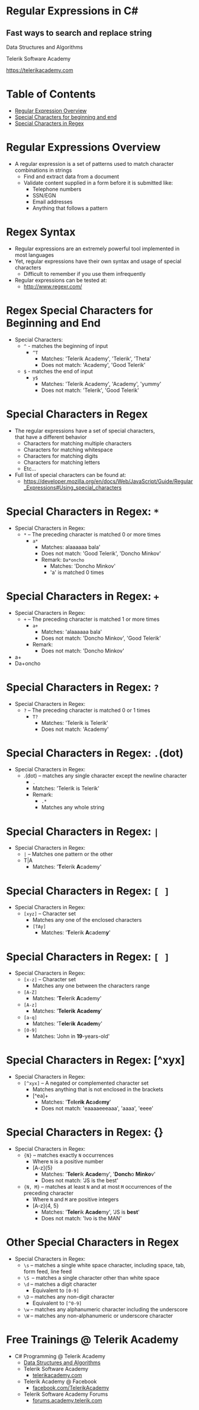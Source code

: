 <!-- section start -->
<!-- attr: { class:'slide-title', hasScriptWrapper: true, showInPresentation:true, style:'' } -->
# Regular Expressions in <span>C#</span>
##  Fast ways to search and replace string

<div class="signature">
    <p class="signature-course">Data Structures and Algorithms</p>
    <p class="signature-initiative">Telerik Software Academy</p>
    <a href="https://telerikacademy.com" class="signature-link">https://telerikacademy.com</a>
</div>

<!-- section start -->
<!-- attr: { showInPresentation:true, style:'' } -->
# Table of Contents
- [Regular Expression Overview](#regexOverview)
- [Special Characters for beginning and end](#beginEnd)
- [Special Characters in Regex](#other)

<!-- section start -->
<!-- attr: { class:'slide-section', showInPresentation:true, style:'' } -->
<!-- # Regular Expressions
##  Overview -->

<!-- attr: { id:'regexOverview', showInPresentation:true, style:'' } -->
# <a id="regexOverview"></a>Regular Expressions Overview
- A regular expression is a set of patterns used to match character combinations in strings
  - Find and extract data from a document
  - Validate content supplied in a form before it is submitted like:
    - Telephone numbers
    - SSN/EGN
    - Email addresses
    - Anything that follows a pattern

<!-- attr: { showInPresentation:true, style:'' } -->
# Regex Syntax
- Regular expressions are an extremely powerful tool implemented in most languages
- Yet, regular expressions have their own syntax and usage of special characters
  - Difficult to remember if you use them infrequently
- Regular expressions can be tested at:
  - http://www.regexr.com/

<!-- section start -->
<!-- attr: { class:'slide-section', showInPresentation:true, style:'' } -->
<!-- # Regex Special Characters for Beginning and End
##  `^` and `$` -->

<!-- attr: { id:'beginEnd', showInPresentation:true, style:'' } -->
# <a id="beginEnd"></a>Regex Special Characters for Beginning and End
- Special Characters:
  - `^` - matches the beginning of input
    - `^T`
      - Matches: 'Telerik Academy', 'Telerik', 'Theta'
      - Does not match: 'Academy', 'Good Telerik'
  - `$` - matches the end of input
    - `y$`
      - Matches: 'Telerik Academy', 'Academy', 'yummy'
      - Does not match: 'Telerik', 'Good Telerik'

<!-- attr: { class:'slide-section demo', showInPresentation:true, style:'' } -->
<!-- # Regex Special Characters for Beginning and End
##  [Demo]() -->

<!-- section start -->
<!-- attr: { class:'slide-section', showInPresentation:true, style:'' } -->
<!-- # Special Characters in Regular Expressions
##  For matching all kinds of stuff -->

<!-- attr: { id:'other', hasScriptWrapper:true, showInPresentation:true, style:'' } -->
# <a id="other"></a>Special Characters in Regex
- The regular expressions have a set of special characters, <br>that have a different behavior
  - Characters for matching multiple characters
  - Characters for matching whitespace
  - Characters for matching digits
  - Characters for matching letters
  - Etc…
- Full list of special characters can be found at:
  - https://developer.mozilla.org/en/docs/Web/JavaScript/Guide/Regular_Expressions#Using_special_characters

<!-- attr: { showInPresentation:true, style:'' } -->
# Special Characters in Regex: `*`
- Special Characters in Regex:
  - `*` – The preceding character is matched 0 or more times
    - `a*`
      - Matches: alaaaaaa bala'
      - Does not match: 'Good Telerik', 'Doncho Minkov'
      - Remark: `Da*oncho`
        - Matches: 'Doncho Minkov'
        - 'a' is matched 0 times

<!-- attr: { class:'slide-section demo', showInPresentation:true, style:'' } -->
<!-- # Special Characters: *
##  [Demo]() -->

<!-- attr: { showInPresentation:true, style:'' } -->
# Special Characters in Regex: `+`
- Special Characters in Regex:
  - `+` – The preceding character is matched 1 or more times
    - `a+`
      - Matches: 'alaaaaaa bala'
      - Does not match: 'Doncho Minkov', 'Good Telerik'
    - Remark:
      - Does not match: 'Doncho Minkov'
- a+
- Da+oncho

<!-- attr: { class:'slide-section demo', showInPresentation:true, style:'' } -->
<!-- # Special Characters: +
##  [Demo]() -->

<!-- attr: { showInPresentation:true, style:'' } -->
# Special Characters in Regex: `?`
- Special Characters in Regex:
  - `?` – The preceding character is matched 0 or 1 times
    - `T?`
      - Matches: 'Telerik is Telerik'
      - Does not match: 'Academy'

<!-- attr: { class:'slide-section demo', showInPresentation:true, style:'' } -->
<!-- # Special Characters: ?
##  [Demo]() -->

<!-- attr: { showInPresentation:true, style:'' } -->
# Special Characters in Regex: `.`(dot)
- Special Characters in Regex:
  - .(dot) – matches any single character except the newline character
    - `.`
    - Matches: 'Telerik is Telerik'
    - Remark:
      - `.*`
      - Matches any whole string

<!-- attr: { class:'slide-section demo', showInPresentation:true, style:'' } -->
<!-- # Special Characters: . (dot)
##  [Demo]() -->

<!-- attr: { showInPresentation:true, style:'' } -->
# Special Characters in Regex: `|`
- Special Characters in Regex:
  - `|` – Matches one pattern or the other
  - T|A
    - Matches: '**T**elerik **A**cademy'

<!-- attr: { class:'slide-section demo', showInPresentation:true, style:'' } -->
<!-- # Special Characters: |
##  [Demo]() -->

<!-- attr: { showInPresentation:true, style:'font-size:45px' } -->
# Special Characters in Regex: `[ ]`
- Special Characters in Regex:
  - `[xyz]` – Character set
    - Matches any one of the enclosed characters
    - `[TAy]`
      - Matches: '**T**elerik **A**cadem**y**'

<!-- attr: { class:'slide-section demo', showInPresentation:true, style:'' } -->
<!-- # Special Characters: [ ]
##  [Demo]() -->

<!-- attr: { showInPresentation:true, style:'font-size:40px' } -->
# Special Characters in Regex: `[ ]`
- Special Characters in Regex:
  - `[x-z]` – Character set
      - Matches any one between the characters range
  - `[A-Z]`
    - Matches: '**T**elerik **A**cademy'
  - `[A-z]`
    - Matches: '**Telerik** **Academy**'
  - `[a-q]`
    - Matches: 'T**ele**r**ik** **Academ**y'
  - `[0-9]`
    - Matches: 'John in **19**-years-old'

<!-- attr: { class:'slide-section demo', showInPresentation:true, style:'' } -->
<!-- # Special Characters: [ ] Range
##  [Demo]() -->

<!-- attr: { showInPresentation:true, style:'' } -->
# Special Characters in Regex: [^xyx]
- Special Characters in Regex:
  - `[^xyx]` – A negated or complemented character set
    - Matches anything that is not enclosed in the brackets       
    - [^ea]+
      - Matches: '**T**e**l**e**rik Ac**a**d**e**my**'
      - Does not match: 'eaaaaeeeaaa', 'aaaa', 'eeee'

<!-- attr: { class:'slide-section demo', showInPresentation:true, style:'' } -->
<!-- # Special Characters: [^xyz]
##  [Demo]() -->

<!-- attr: { showInPresentation:true, style:'' } -->
# Special Characters in Regex: {}
- Special Characters in Regex:
  - `{N}` – matches exactly `N` occurrences
    - Where `N` is a positive number
    - [A-z]{5}
      - Matches: '**Teler**ik **Acade**my', '**Donch**o **Minko**v'
      - Does not match: 'JS is the best'
  - `{N, M}` – matches at least `N` and at most `M` occurrences of the preceding character
    - Where `N` and `M` are positive integers
    - [A-z]{4, 5}
      - Matches: '**Teler**ik **Acade**my', 'JS is **best**'
      - Does not match: 'Ivo is the MAN'

<!-- attr: { class:'slide-section demo', showInPresentation:true, style:'' } -->
<!-- # Special Characters: {}
##  [Demo]() -->

<!-- attr: { showInPresentation:true, style:'font-size:40px' } -->
# Other Special Characters in Regex
- Special Characters in Regex:
  - `\s` – matches a single white space character, including space, tab, form feed, line feed
  - `\S `– matches a single character other than white space
  - `\d` – matches a digit character
    - Equivalent to `[0-9]`
  - `\D` – matches any non-digit character
    - Equivalent to `[^0-9]`
  - `\w` – matches any alphanumeric character including the underscore
  - `\W` – matches any non-alphanumeric or underscore character

<!-- attr: { class:'slide-section demo', showInPresentation:true, style:'' } -->
<!-- # Other Special Characters in Regular Expressions
##  [Demo]() -->

<!-- section start -->
<!-- attr: { class: "slide-questions", hasScriptWrapper:true, showInPresentation:true, style:'' } -->
<!-- # Regular Expressions in <span>C#</span>
##  Questions -->

<!-- attr: { showInPresentation:true, hasScriptWrapper:true } -->
# Free Trainings @ Telerik Academy
- C# Programming @ Telerik Academy
    - [Data Structures and Algorithms](http://academy.telerik.com/student-courses/programming/data-structures-algorithms/about)
  - Telerik Software Academy
    - [telerikacademy.com](https://telerikacademy.com)
  - Telerik Academy @ Facebook
    - [facebook.com/TelerikAcademy](facebook.com/TelerikAcademy)
  - Telerik Software Academy Forums
    - [forums.academy.telerik.com](forums.academy.telerik.com)
